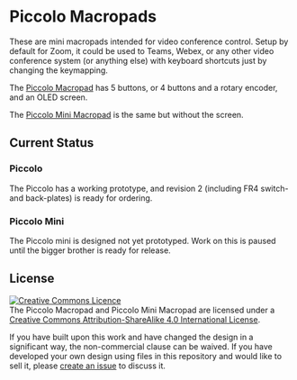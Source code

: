 # Piccolo Macropads
These are mini macropads intended for video conference control.  Setup by default for Zoom, it could be used to Teams, Webex, or any other video conference system (or anything else) with keyboard shortcuts just by changing the keymapping.

The [Piccolo Macropad](https://github.com/JeJeff/piccolo/tree/main/piccolo) has 5 buttons, or 4 buttons and a rotary encoder, and an OLED screen.

The [Piccolo Mini Macropad](https://github.com/JeJeff/piccolo/tree/main/piccolo-mini) is the same but without the screen.

## Current Status
### Piccolo
The Piccolo has a working prototype, and revision 2 (including FR4 switch- and back-plates) is ready for ordering.

### Piccolo Mini
The Piccolo mini is designed not yet prototyped.  Work on this is paused until the bigger brother is ready for release.

## License
<a rel="license" href="http://creativecommons.org/licenses/by-sa/4.0/"><img alt="Creative Commons Licence" style="border-width:0" src="https://i.creativecommons.org/l/by-sa/4.0/88x31.png" /></a><br />The Piccolo Macropad and Piccolo Mini Macropad are licensed under a <a rel="license" href="http://creativecommons.org/licenses/by-sa/4.0/">Creative Commons Attribution-ShareAlike 4.0 International License</a>.

If you have built upon this work and have changed the design in a significant way, the non-commercial clause can be waived. If you have developed your own design using files in this repository and would like to sell it, please [create an issue](https://github.com/JeJeff/piccolo/issues/new/choose) to discuss it.
